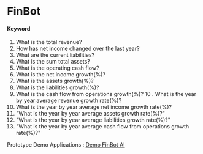 # FinBot

#### Keyword
1. What is the total revenue?
2. How has net income changed over the last year?
3. What are the current liabilities?
4. What is the sum total assets?
5. What is the operating cash flow?
6. What is the net income growth(%)?
7. What is the assets growth(%)?
8. What is the liabilities growth(%)?
9. What is the cash flow from operations growth(%)?
10 . What is the year by year average revenue growth rate(%)?
11. What is the year by year average net income growth rate(%)?
12. "What is the year by year average assets growth rate(%)?"
13. "What is the year by year average liabilities growth rate(%)?"
14. "What is the year by year average cash flow from operations growth rate(%)?"


Prototype Demo Applications : [Demo FinBot AI](https://finbotai.streamlit.app/)
